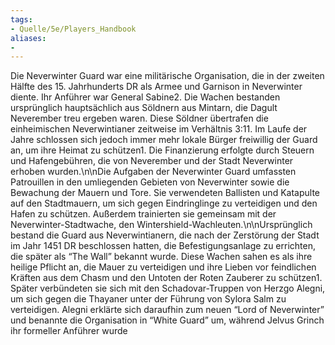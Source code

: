 ```yaml
---
tags:
- Quelle/5e/Players_Handbook
aliases:
- 
---
```

Die Neverwinter Guard war eine militärische Organisation, die in der zweiten Hälfte des 15. Jahrhunderts DR als Armee und Garnison in Neverwinter diente. Ihr Anführer war General Sabine2. Die Wachen bestanden ursprünglich hauptsächlich aus Söldnern aus Mintarn, die Dagult Neverember treu ergeben waren. Diese Söldner übertrafen die einheimischen Neverwintianer zeitweise im Verhältnis 3:11. Im Laufe der Jahre schlossen sich jedoch immer mehr lokale Bürger freiwillig der Guard an, um ihre Heimat zu schützen1. Die Finanzierung erfolgte durch Steuern und Hafengebühren, die von Neverember und der Stadt Neverwinter erhoben wurden.\n\nDie Aufgaben der Neverwinter Guard umfassten Patrouillen in den umliegenden Gebieten von Neverwinter sowie die Bewachung der Mauern und Tore. Sie verwendeten Ballisten und Katapulte auf den Stadtmauern, um sich gegen Eindringlinge zu verteidigen und den Hafen zu schützen. Außerdem trainierten sie gemeinsam mit der Neverwinter-Stadtwache, den Wintershield-Wachleuten.\n\nUrsprünglich bestand die Guard aus Neverwintianern, die nach der Zerstörung der Stadt im Jahr 1451 DR beschlossen hatten, die Befestigungsanlage zu errichten, die später als “The Wall” bekannt wurde. Diese Wachen sahen es als ihre heilige Pflicht an, die Mauer zu verteidigen und ihre Lieben vor feindlichen Kräften aus dem Chasm und den Untoten der Roten Zauberer zu schützen1. Später verbündeten sie sich mit den Schadovar-Truppen von Herzgo Alegni, um sich gegen die Thayaner unter der Führung von Sylora Salm zu verteidigen. Alegni erklärte sich daraufhin zum neuen “Lord of Neverwinter” und benannte die Organisation in “White Guard” um, während Jelvus Grinch ihr formeller Anführer wurde